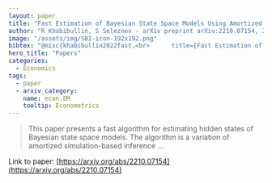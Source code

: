 ```yaml
---
layout: paper
title: "Fast Estimation of Bayesian State Space Models Using Amortized Simulation-Based Inference"
author: "R Khabibullin, S Seleznev - arXiv preprint arXiv:2210.07154, 2022 - arxiv.org"
image: "/assets/img/SBI-icon-192x192.png"
bibtex: "@misc{khabibullin2022fast,<br>      title={Fast Estimation of Bayesian State Space Models Using Amortized Simulation-Based Inference}, <br>      author={Ramis Khabibullin and Sergei Seleznev},<br>      year={2022},<br>      eprint={2210.07154},<br>      archivePrefix={arXiv},<br>      primaryClass={econ.EM}<br>}"
hero_title: "Papers"
categories:
  - Economics
tags:
  - paper
  - arxiv_category:
    name: econ.EM
    tooltip: Econometrics
---
```

>This paper presents a fast algorithm for estimating hidden states of Bayesian state space models. The algorithm is a variation of amortized simulation-based inference …

Link to paper: [https://arxiv.org/abs/2210.07154](https://arxiv.org/abs/2210.07154)
